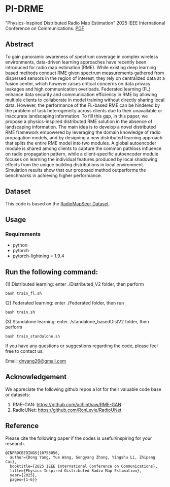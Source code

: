 # PI-DRME
"Physics-Inspired Distributed Radio Map Estimation" 2025 IEEE International Conference on Communications. [PDF](https://arxiv.org/pdf/2502.00319)

## Abstract
To gain panoramic awareness of spectrum coverage in complex wireless environments, data-driven learning approaches have recently been introduced for radio map estimation (RME). While existing deep learning based methods conduct RME given spectrum measurements gathered from dispersed sensors in the region of interest, they rely on centralized data at a fusion center, which however raises critical concerns on data privacy leakages and high communication overloads. Federated learning (FL) enhance data security and communication efficiency in RME by allowing multiple clients to collaborate in model training without directly sharing local data. However, the performance of the FL-based RME can be hindered by the problem of task heterogeneity across clients due to their unavailable or inaccurate landscaping information. To fill this gap, in this paper, we propose a physics-inspired distributed RME solution in the absence of landscaping information. The main idea is to develop a novel distributed RME framework empowered by leveraging the domain knowledge of radio propagation models, and by designing a new distributed learning approach that splits the entire RME model into two modules. A global autoencoder module is shared among clients to capture the common pathloss influence on radio propagation pattern, while a client-specific autoencoder module focuses on learning the individual features produced by local shadowing effects from the unique building distributions in local environment. Simulation results show that our proposed method outperforms the benchmarks in achieving higher performance.


## Dataset

This code is based on the [RadioMapSeer Dataset](https://radiomapseer.github.io/).

## Usage

### Requirements

- python
- pytorch
- pytorch-lightning = 1.9.4

## Run the following command:

(1) Distributed learning: enter ./Distributed_V2 folder, then perform
```
bash train_fl.sh
```
(2) Federated learning: enter ./Federated folder, then run
```
bash train.sh
```
(3) Standalone learning: enter ./standalone_basedDistV2 folder, then perform
```
bash train_standalone.sh
```

If you have any questions or suggestions regarding the code, please feel free to contact us:

Email: dnyang26@gmail.com

## Acknowledgement

We appreciate the following github repos a lot for their valuable code base or datasets:

1. RME-GAN: https://github.com/achinthaw/RME-GAN
2. RadioUNet: https://github.com/RonLevie/RadioUNet


## Reference
Please cite the following paper if the codes is useful/inspiring for your research.

```
@INPROCEEDINGS{10758056,
  author={Dong Yang, Yue Wang, Songyang Zhang, Yingshu Li, Zhipeng Cai},
  booktitle={2025 IEEE International Conference on Communications}, 
  title={Physics-Inspired Distributed Radio Map Estimation}, 
  year={2025},
  pages={1-6}}
  ```


